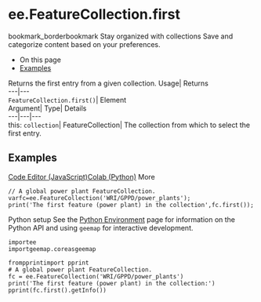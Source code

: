  
#  ee.FeatureCollection.first 
bookmark_borderbookmark Stay organized with collections  Save and categorize content based on your preferences.
  * On this page
  * [Examples](https://developers.google.com/earth-engine/apidocs/ee-featurecollection-first#examples)


Returns the first entry from a given collection. 
Usage| Returns  
---|---  
`FeatureCollection.first()`| Element  
Argument| Type| Details  
---|---|---  
this: `collection`| FeatureCollection| The collection from which to select the first entry.  
## Examples
[Code Editor (JavaScript)](https://developers.google.com/earth-engine/apidocs/ee-featurecollection-first#code-editor-javascript-sample)[Colab (Python)](https://developers.google.com/earth-engine/apidocs/ee-featurecollection-first#colab-python-sample) More
```
// A global power plant FeatureCollection.
varfc=ee.FeatureCollection('WRI/GPPD/power_plants');
print('The first feature (power plant) in the collection',fc.first());
```
Python setup
See the [ Python Environment](https://developers.google.com/earth-engine/guides/python_install) page for information on the Python API and using `geemap` for interactive development.
```
importee
importgeemap.coreasgeemap
```
```
frompprintimport pprint
# A global power plant FeatureCollection.
fc = ee.FeatureCollection('WRI/GPPD/power_plants')
print('The first feature (power plant) in the collection:')
pprint(fc.first().getInfo())
```


